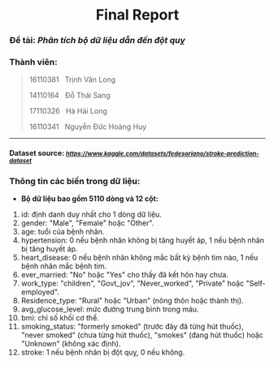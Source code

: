 # <center>Final Report</center>

### Đề tài: <i>Phân tích bộ dữ liệu dẫn đến đột quỵ</i>

### Thành viên:

> 16110381&nbsp;&nbsp;&nbsp;Trịnh Văn Long
> 
> 14110164&nbsp;&nbsp;&nbsp;Đỗ Thái Sang
> 
> 17110326&nbsp;&nbsp;&nbsp;Hà Hải Long
> 
> 16110341&nbsp;&nbsp;&nbsp;Nguyễn Đức Hoàng Huy

---

#### Dataset source: <small><i>https://www.kaggle.com/datasets/fedesoriano/stroke-prediction-dataset</i></small>

### Thông tin các biến trong dữ liệu:

- <strong>Bộ dữ liệu bao gồm 5110 dòng và 12 cột:</strong>

1. id: định danh duy nhất cho 1 dòng dữ liệu.
2. gender: "Male", "Female" hoặc "Other".
3. age: tuổi của bệnh nhân.
4. hypertension: 0 nếu bệnh nhân không bị tăng huyết áp, 1 nếu bệnh nhân bị tăng huyết áp.
5. heart_disease: 0 nếu bệnh nhân không mắc bất kỳ bệnh tim nào, 1 nếu bệnh nhân mắc bệnh tim.
6. ever_married: "No" hoặc "Yes" cho thấy đã kết hôn hay chưa.
7. work_type: "children", "Govt_jov", "Never_worked", "Private" hoặc "Self-employed".
8. Residence_type: "Rural" hoặc "Urban" (nông thôn hoặc thành thị).
9. avg_glucose_level: mức đường trung bình trong máu.
10. bmi: chỉ số khối cơ thể.
11. smoking_status: "formerly smoked" (trước đây đã từng hút thuốc), "never smoked" (chưa từng hút thuốc), "smokes" (đang hút thuốc) hoặc "Unknown" (không xác định).
12. stroke: 1 nếu bệnh nhân bị đột quỵ, 0 nếu không.
